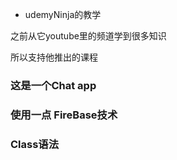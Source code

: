 * udemyNinja的教学
<p>之前从它youtube里的频道学到很多知识</p>
所以支持他推出的课程

### 这是一个Chat app
### 使用一点 FireBase技术
### Class语法

